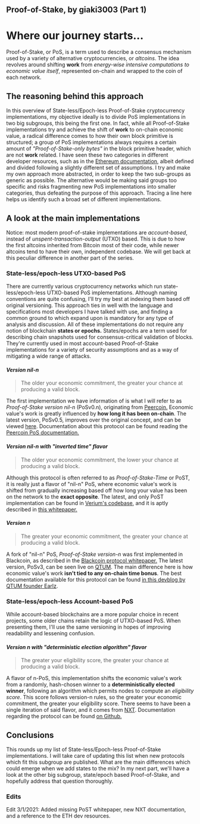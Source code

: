 ## Proof-of-Stake, by giaki3003 (Part 1)

# Where our journey starts...

Proof-of-Stake, or PoS, is a term used to describe a consensus mechanism used by a variety of alternative cryptocurrencies, or *altcoins*.
The idea revolves around shifting **work** from *energy-wise intensive computations to economic value itself*, represented on-chain and wrapped to the coin of each network.

## The reasoning behind this approach

In this overview of State-less/Epoch-less Proof-of-Stake cryptocurrency implementations, my objective ideally is to divide PoS implementations in two big subgroups, this being the first one. 
In fact, while all Proof-of-Stake implementations try and achieve the shift of **work** to on-chain economic value,  a radical difference comes to how their own block primitive is structured; a group of PoS implementations always requires a certain amount of *"Proof-of-Stake-only bytes"* in the block primitive header, which are not **work** related. I have seen these two categories in different developer resources, such as in the [Ethereum documentation](https://eth.wiki/en/concepts/proof-of-stake-faqs), albeit defined and divided following a slightly different set of assumptions. I try and make my own approach more abstracted, in order to keep the two sub-groups as generic as possible. The alternative would be making said groups too specific and risks fragmenting new PoS implementations into smaller categories, thus defeating the purpose of this approach.
Tracing a line here helps us identify such a broad set of different implementations.

## A look at the main implementations

Notice: most modern proof-of-stake implementations are *account-based*, instead of *unspent-transaction-output* (UTXO) based. This is due to how the first altcoins inherited from Bitcoin most of their code, while newer altcoins tend to have their own, independent codebase. We will get back at this peculiar difference in another part of the series.

### State-less/epoch-less UTXO-based PoS

There are currently various cryptocurrency networks which run state-less/epoch-less UTXO-based PoS implementations. Although naming conventions are quite confusing, I'll try my best at indexing them based off original versioning. This approach ties in well with the language and specifications most developers I have talked with use, and finding a common ground to which expand upon is mandatory for any type of analysis and discussion. All of these implementations do not require any notion of blockchain **states or epochs.**
States/epochs are a term used for describing chain snapshots used for consensus-critical validation of blocks. They're currently used in most account-based Proof-of-Stake implementations for a variety of security assumptions and as a way of mitigating a wide range of attacks. 

#### *Version nil-n*

> The older your economic commitment, the greater your chance at producing a valid block.

The first implementation we have information of is what I will refer to as *Proof-of-Stake version nil-n* (PoSv0.n), originating from [Peercoin.](https://github.com/peercoin/peercoin)
Economic value's work is greatly influenced by **how long it has been on-chain**.
The latest version, PoSv0.5, improves over the original concept, and can be viewed [here](https://github.com/peercoin/peercoin/blob/master/src/kernel.cpp#L346).
Documentation about this protocol can be found reading the [Peercoin PoS documentation.](https://docs.peercoin.net/#/proof-of-stake)

#### *Version nil-n with "inverted time" flavor*

> The older your economic commitment, the lower your chance at producing a valid block.

Although this protocol is often referred to as *Proof-of-Stake-Time* or PoST, it is really just a flavor of "nil-n" PoS, where economic value's work is shifted from gradually increasing based off how long your value has been on the network to the **exact opposite**. 
The latest, and only PoST implementation can be found in [Verium's codebase](https://github.com/vericoin/vericoin/blob/master/src/kernel.cpp#L260), and it is aptly described in [this whitepaper.](https://www.vericoin.info/downloads/VeriCoinPoSTWhitePaper10May2015.pdf)

#### *Version n*

> The greater your economic commitment, the greater your chance at producing a valid block.

A fork of "nil-n" PoS, *Proof-of-Stake version-n* was first implemented in Blackcoin, as described in the [Blackcoin protocol whitepaper.](https://blackcoin.org/blackcoin-pos-protocol-v2-whitepaper.pdf)
The latest version, PoSv3, can be seen live on [QTUM](https://github.com/qtumproject/qtum/blob/master/src/pos.cpp#L44). 
The main difference here is how economic value's work **isn't tied to any on-chain time bonus**.
The best documentation available for this protocol can be found [in this devblog by QTUM founder Earlz](http://earlz.net/view/2017/07/27/1904/the-missing-explanation-of-proof-of-stake-version).

### State-less/epoch-less Account-based PoS

While account-based blockchains are a more popular choice in recent projects, some older chains retain the logic of UTXO-based PoS. When presenting them, I'll use the same versioning in hopes of improving readability and lessening confusion.

#### *Version n with "deterministic election algorithm" flavor*

> The greater your eligibility score, the greater your chance at producing a valid block.

A flavor of n-PoS, this implementation shifts the economic value's work from a randomly, hash-chosen winner to a **deterministically elected winner**, following an algorithm which permits nodes to compute an *eligibility score*. This score follows version-n rules, so the greater your economic commitment, the greater your eligibility score.
There seems to have been a single iteration of said flavor, and it comes from [NXT](https://bitbucket.org/JeanLucPicard/nxt/src/master/).
Documentation regarding the protocol can be found [on Github.](https://github.com/novacoin-project/novacoin/wiki/Proof-of-stake)

## Conclusions

This rounds up my list of State-less/Epoch-less Proof-of-Stake implementations.
I will take care of updating this list when new protocols which fit this subgroup are published.
What are the main differences which could emerge when we add states to the mix?
In my next part, we'll have a look at the other big subgroup, state/epoch based Proof-of-Stake, and hopefully address that question thoroughly.

### Edits
Edit 3/1/2021: Added missing PoST whitepaper, new NXT documentation, and a reference to the ETH dev resources.




